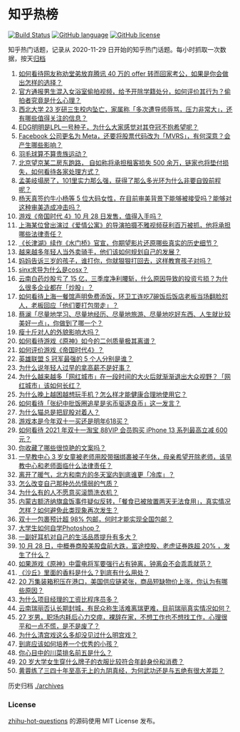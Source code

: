# 知乎热榜
[![Build Status](https://github.com/ToWeLong/zhihu-hot-questions/workflows/CI/badge.svg)](https://github.com/ToWeLong/zhihu-hot-questions/actions)
[![GitHub language](https://img.shields.io/badge/language-golang-orange.svg)](https://golang.org/)
[![GitHub license](https://img.shields.io/github/license/ToWeLong/zhihu-hot-questions)](https://github.com/ToWeLong/zhihu-hot-questions/blob/main/LICENSE)

知乎热门话题，记录从 2020-11-29 日开始的知乎热门话题。每小时抓取一次数据，按天[归档](./archives)

<!-- BEGIN -->

1. [如何看待网友称劝堂弟放弃腾讯 40 万的 offer 转而回家考公，如果是你会做出怎样的选择？](https://www.zhihu.com/question/494706598)
1. [官方通报男生混入女浴室偷拍视频，给予开除学籍处分，如何评价其行为？偷拍者究竟是什么心理？](https://www.zhihu.com/question/495079966)
1. [西北大学 23 岁研三生校内坠亡，家属称「多次遭导师辱骂，压力非常大」，还有哪些值得关注的信息？](https://www.zhihu.com/question/495105171)
1. [EDG明明是LPL一号种子，为什么大家感觉对其夺冠不抱希望呢？](https://www.zhihu.com/question/494713768)
1. [Facebook 公司更名为 Meta，还要将股票代码改为「MVRS」，有何深意？会产生哪些影响？](https://www.zhihu.com/question/495192424)
1. [羽毛球算不算贵族运动？](https://www.zhihu.com/question/494571617)
1. [北京望京某二房东跑路， 自如称将承担租客损失 500 余万，链家也将垫付损失，如何看待各家处理方式？](https://www.zhihu.com/question/495075345)
1. [孟美岐塌房了，101里实力那么强，获得了那么多光环为什么非要自毁前程呢？](https://www.zhihu.com/question/494417194)
1. [杨天真签约牛小杨等 5 位大码女性，在目前审美背景下能够被接受吗？能够对这种审美造成冲击吗？](https://www.zhihu.com/question/495136577)
1. [游戏《帝国时代 4》10 月 28 日发售，值得入手吗？](https://www.zhihu.com/question/494477095)
1. [上海某位曾出演过《爱情公寓》的导演拍摄不雅视频获利百万被抓，他将承担哪些法律责任？](https://www.zhihu.com/question/495136246)
1. [《长津湖》续作《水门桥》官宣，你期望影片还原哪些真实的历史细节？](https://www.zhihu.com/question/495132702)
1. [越来越多年轻人当外卖骑手，他们该如何规划自己的发展？](https://www.zhihu.com/question/494907222)
1. [妈妈告诉三岁的孩子，谁打你，你就狠狠打回去，这样教育孩子对吗？](https://www.zhihu.com/question/494751778)
1. [sinx求导为什么是cosx？](https://www.zhihu.com/question/431170314)
1. [云南白药炒股亏了 15 亿，三季度净利腰斩，什么原因导致的投资亏损？为什么很多企业都在「炒股」？](https://www.zhihu.com/question/495004398)
1. [如何看待上海一餐馆声明免费添饭，环卫工连吃7碗饭后饭店老板当场翻脸怼人，老板回应「他们要打包带走」？](https://www.zhihu.com/question/495059975)
1. [蔡澜「尽量地学习、尽量地经历、尽量地旅游、尽量地吃好东西、人生就比较美好一点」，你做到了哪一个？](https://www.zhihu.com/question/494470638)
1. [瘦十斤对人的外貌影响大吗？](https://www.zhihu.com/question/35846120)
1. [如何看待游戏《原神》如今的二创质量极其离谱？](https://www.zhihu.com/question/492113293)
1. [如何评价游戏《帝国时代4》？](https://www.zhihu.com/question/64260175)
1. [英雄联盟 S 冠军最强的 5 个人分别是谁？](https://www.zhihu.com/question/494407063)
1. [为什么说年轻人过早的拿高薪不是好事？](https://www.zhihu.com/question/494333906)
1. [为什么越来越多「网红城市」在一段时间的大火后就渐渐退出大众视野？「网红城市」该如何长红？](https://www.zhihu.com/question/494806365)
1. [为什么晚上越困越想玩手机？怎么样才能健康合理地使用它？](https://www.zhihu.com/question/494666732)
1. [如何看待「张纪中批饭圈追星是劣币驱逐良币」这一发言？](https://www.zhihu.com/question/494990163)
1. [为什么猫总是把屁股对着人？](https://www.zhihu.com/question/346208731)
1. [游戏本是今年双十一买还是明年618买？](https://www.zhihu.com/question/492702367)
1. [如何看待 2021 年双十一淘宝 88VIP 会员购买 iPhone 13 系列最高立减 600 元？](https://www.zhihu.com/question/494914748)
1. [你收藏了哪些很惊艳的文案吗？](https://www.zhihu.com/question/487377112)
1. [一早教中心 3 岁女童被老师用胶带捆绑裹被子午休，母亲希望开除老师，该早教中心和老师面临什么法律责任？](https://www.zhihu.com/question/495000512)
1. [离开了暖气，北方和南方的冬天室内到底谁更「冷库」？](https://www.zhihu.com/question/495078370)
1. [怎么改变自己那种怂怂懦弱的气质？](https://www.zhihu.com/question/494092149)
1. [为什么有的人不愿意买滚筒洗衣机？](https://www.zhihu.com/question/393287010)
1. [内蒙古额济纳旗盒饭事件疑似反转，「餐食已被放置两天无法食用」，真实情况怎样？如何避免此类现象再次发生？](https://www.zhihu.com/question/494921226)
1. [双十一包裹预计超 98% 包邮，何时才能实现全国包邮？](https://www.zhihu.com/question/495020063)
1. [大学生如何自学Photoshop？](https://www.zhihu.com/question/285720498)
1. [一副好耳机对自己的生活品质提升有多大？](https://www.zhihu.com/question/23220398)
1. [10 月 28 日，中概券商股美股盘前大跌，富途控股、老虎证券跌超 20% ，发生了什么？](https://www.zhihu.com/question/495120408)
1. [如果游戏《原神》中雷电将军要强行占有钟离，钟离会不会乖乖就范？](https://www.zhihu.com/question/493888464)
1. [《沙丘》里面的香料是什么？到底有什么用处？](https://www.zhihu.com/question/494223163)
1. [20 万集装箱积压在港口，美国供应链紧张，商品短缺物价上涨，你认为有哪些原因？](https://www.zhihu.com/question/494685861)
1. [为什么项目经理的工资比程序员多？](https://www.zhihu.com/question/491218290)
1. [云南瑞丽否认长期封城，有民众称生活难离瑞更难，目前瑞丽真实情况如何？](https://www.zhihu.com/question/494988724)
1. [27 岁男，职场内耗后心力交瘁，裸辞在家，不想工作也不想找工作，心理很平和一点不慌，是不是废了？](https://www.zhihu.com/question/494332713)
1. [为什么清宫戏这么多却没见过什么明宫戏？](https://www.zhihu.com/question/293437989)
1. [到底应该如何培养一个优秀的小孩？](https://www.zhihu.com/question/493975306)
1. [你心目中的川菜排名前五是什么？](https://www.zhihu.com/question/487389317)
1. [20 岁大学女生穿什么牌子的衣服比较符合年龄身份和消费？](https://www.zhihu.com/question/26645751)
1. [黄蓉练了三四十年至高无上的九阴真经，为何武功还是与五绝有很大差距？](https://www.zhihu.com/question/493332853)

<!-- END -->

历史归档 [./archives](./archives)


### License
[zhihu-hot-questions](https://github.com/towelong/zhihu-hot-questions) 的源码使用 MIT License 发布。